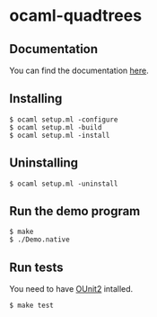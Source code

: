 # ocaml-quadtrees

## Documentation
You can find the documentation [here](https://mryawe.github.io/ocaml/quadtrees/).

## Installing
`$ ocaml setup.ml -configure`                                     
`$ ocaml setup.ml -build`                                                                                                       
`$ ocaml setup.ml -install`                                                     

## Uninstalling
`$ ocaml setup.ml -uninstall`                                                           

## Run the demo program
`$ make`                                                                          
`$ ./Demo.native`                                                                       

## Run tests
You need to have [OUnit2](http://ounit.forge.ocamlcore.org/) intalled.

`$ make test`                                                             
